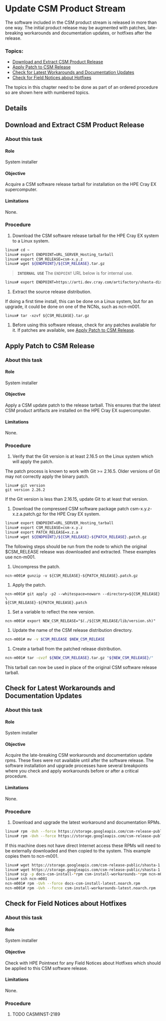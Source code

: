 # Update CSM Product Stream

The software included in the CSM product stream is released in more than one way.  The initial product release may be augmented with patches, late-breaking workarounds and documentation updates, or hotfixes after the release.

### Topics:
   * [Download and Extract CSM Product Release](#download-and-extract)
   * [Apply Patch to CSM Release](#patch)
   * [Check for Latest Workarounds and Documentation Updates](#workarounds)
   * [Check for Field Notices about Hotfixes](#hotfixes)

The topics in this chapter need to be done as part of an ordered procedure so are shown here with numbered topics.

## Details

<a name="download-and-extract"></a>
## Download and Extract CSM Product Release

### About this task

#### Role
System installer

#### Objective
Acquire a CSM software release tarball for installation on the HPE Cray EX supercomputer.

#### Limitations
None.

### Procedure

   1. Download the CSM software release tarball for the HPE Cray EX system to a Linux system.
 
   ```bash
   linux# cd ~
   linux# export ENDPOINT=URL_SERVER_Hosting_tarball
   linux# export CSM_RELEASE=csm-x.y.z
   linux# wget ${ENDPOINT}/${CSM_RELEASE}.tar.gz
   ```

   > **`INTERNAL USE`** The `ENDPOINT` URL below is for internal use. 

   ```bash
   linux# export ENDPOINT=https://arti.dev.cray.com/artifactory/shasta-distribution-stable-local/csm/
   ```

   1. Extract the source release distribution.

   If doing a first time install, this can be done on a Linux system, but for an upgrade, it could be done on one of the NCNs, such as ncn-m001.

   ```
   linux# tar -xzvf ${CSM_RELEASE}.tar.gz
   ```

   1. Before using this software release, check for any patches available for it.  If patches are available, see [Apply Patch to CSM Release](#patch).

<a name="patch"></a>
## Apply Patch to CSM Release

### About this task

#### Role
System installer

#### Objective
Apply a CSM update patch to the release tarball.  This ensures that the latest CSM product artifacts are installed on the HPE Cray EX supercomputer.

#### Limitations
None.

### Procedure

   1. Verify that the Git version is at least 2.16.5 on the Linux system which will apply the patch.

   The patch process is known to work with Git >= 2.16.5. Older versions of Git may not correctly apply the
   binary patch.

   ```
   linux# git version
   git version 2.26.2
   ```

   If the Git version is less than 2.16.15, update Git to at least that version.

   1. Download the compressed CSM software package patch csm-x.y.z-x.z.a.patch.gz for the HPE Cray EX system.

   ```bash
   linux# export ENDPOINT=URL_SERVER_Hosting_tarball
   linux# export CSM_RELEASE=csm-x.y.z
   linux# export PATCH_RELEASE=x.z.a
   linux# wget ${ENDPOINT}/${CSM_RELEASE}-${PATCH_RELEASE}.patch.gz
   ```

   The following steps should be run from the node to which the original $CSM_RELEASE release was downloaded and extracted.
   These examples use ncn-m001.

   1. Uncompress the patch.

   ```
   ncn-m001# gunzip -v ${CSM_RELEASE}-${PATCH_RELEASE}.patch.gz
   ```

   1. Apply the patch.

   ```
   ncn-m001# git apply -p2 --whitespace=nowarn --directory=${CSM_RELEASE} \
   ${CSM_RELEASE}-${PATCH_RELEASE}.patch
   ```

   1. Set a variable to reflect the new version.

   ```
   ncn-m001# export NEW_CSM_RELEASE="$(./${CSM_RELEASE/lib/version.sh)"
   ```

   1. Update the name of the CSM release distribution directory.

   ```bash
   ncn-m001# mv -v $CSM_RELEASE $NEW_CSM_RELEASE
   ```

   1. Create a tarball from the patched release distribution.

   ```bash
   ncn-m001# tar -cvzf ${NEW_CSM_RELEASE}.tar.gz "${NEW_CSM_RELEASE}/"
   ```

   This tarball can now be used in place of the original CSM software release tarball.

<a name="workarounds"></a>
## Check for Latest Workarounds and Documentation Updates

### About this task

#### Role
System installer

#### Objective
Acquire the late-breaking CSM workarounds and documentation update rpms.  These fixes were not available until after the software release.  The software installation and upgrade processes have several breakpoints where you check and apply workarounds before or after a critical procedure.

#### Limitations
None.

### Procedure

   1. Download and upgrade the latest workaround and documentation RPMs.

   ```bash
   linux# rpm -Uvh --force https://storage.googleapis.com/csm-release-public/shasta-1.5/docs-csm-install/docs-csm-install-latest.noarch.rpm
   linux# rpm -Uvh --force https://storage.googleapis.com/csm-release-public/shasta-1.5/csm-install-workarounds/csm-install-workarounds-latest.noarch.rpm
   ```

   If this machine does not have direct Internet access these RPMs will need to be externally downloaded and then copied to the system.  This example copies them to ncn-m001.

   ```bash
   linux# wget https://storage.googleapis.com/csm-release-public/shasta-1.5/docs-csm-install/docs-csm-install-latest.noarch.rpm
   linux# wget https://storage.googleapis.com/csm-release-public/shasta-1.5/csm-install-workarounds/csm-install-workarounds-latest.noarch.rpm
   linux# scp -p docs-csm-install-*rpm csm-install-workarounds-*rpm ncn-m001:/root
   linux# ssh ncn-m001
   ncn-m001# rpm -Uvh --force docs-csm-install-latest.noarch.rpm
   ncn-m001# rpm -Uvh --force csm-install-workarounds-latest.noarch.rpm
   ```

<a name="hotfixes"></a>
## Check for Field Notices about Hotfixes

### About this task

#### Role
System installer

#### Objective
Check with HPE Pointnext for any Field Notices about Hotfixes which should be applied to this CSM software release. 

#### Limitations
None.

### Procedure

   1. TODO CASMINST-2189

